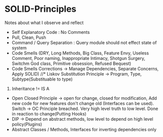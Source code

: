 # SOLID-Principles
Notes about what I observe and reflect
* Self Explanatory Code : No Comments
* Pull, Clean, Push
* Command / Query Separation : Query module should not effect state of system
* Code Smells (DRY, Long Methods, Big Class, Feature Envy, Useless Comment, Poor naming, Inappropriate Intimacy, Shotgun Surgery, Switchm God class, Primitive obsession, Refused Bequest)
* Code Smells Corrections -> Manage Dependencies, Separate Concerns, Apply SOLID)
//* Liskov Substitution Principle -> Program, Type, Subtype(Substituable to type)
1. Inheritance != IS A
* Open Closed Principle -> open for change, closed for modification, Add new code for new features don't change old (Interfaces can be used). Switch -> OC Principle breached. Very high level truth to low level. Done in reaction to change(Putting Hooks)
* DIP -> Depend on abstract methods, low level to depend on high level policy(Plugins)
* Abstract Classes / Methods, Interfaces for inverting dependencies only
